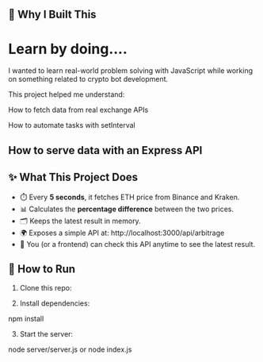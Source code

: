 ## 🎯 Why I Built This

# Learn by doing....
I wanted to learn real-world problem solving with JavaScript while working on something related to crypto bot development.

This project helped me understand:

How to fetch data from real exchange APIs

How to automate tasks with setInterval

How to serve data with an Express API
---

## ✨ What This Project Does

- ⏱️ Every **5 seconds**, it fetches ETH price from Binance and Kraken.  
- 📊 Calculates the **percentage difference** between the two prices.  
- 🗂️ Keeps the latest result in memory.  
- 🌍 Exposes a simple API at:  http://localhost:3000/api/arbitrage
- 📢 You (or a frontend) can check this API anytime to see the latest result.


## 🚀 How to Run
1. Clone this repo:

2. Install dependencies:

npm install


3. Start the server:

node server/server.js or node index.js


